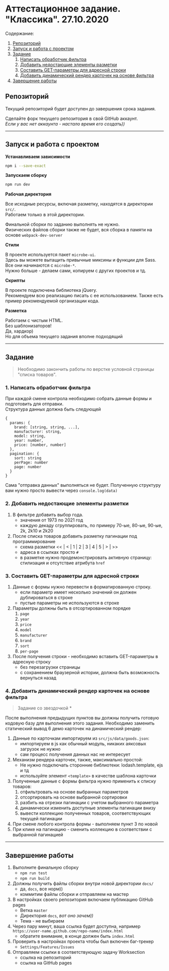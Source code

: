 # Аттестационное задание. "Классика". 27.10.2020

Содержание:

1. [Репозиторий](#репозиторий)
1. [Запуск и работа с проектом](#запуск-и-работа-с-проектом)
1. [Задание](#задание)
    1. [Написать обработчик фильтра](#1-написать-обработчик-фильтра)
    1. [Добавить недостающие элементы разметки](#2-добавить-недостающие-элементы-разметки)
    1. [Составить GET-параметры для адресной строки](#3-составить-get-параметры-для-адресной-строки)
    1. [Добавить динамический рендер карточек на основе фильтра](#4-добавить-динамический-рендер-карточек-на-основе-фильтра)
1. [Завершение работы](#завершение-работы)

## Репозиторий

Текущий репозиторий будет доступен до завершения срока задания.

Сделайте форк текущего репозитория в свой GitHub аккаунт.  
_Если у вас нет аккаунта - настало время его создать))_

---

## Запуск и работа с проектом

**Устанавливаем зависимости**

```bash
npm i --save-exact
```

**Запускаем сборку**

```bash
npm run dev
```

**Рабочая директория**

Все исходные ресурсы, включая разметку, находятся в директории `src/`.  
Работаем только в этой директории.

Финальной сборки по заданию выполнять не нужно.  
Физических файлов сборки также не будет, вся сборка в памяти на основе `webpack-dev-server`

**Стили**

В проекте используется пакет `microbe-ui`.  
Здесь вы можете вытащить привычные миксины и функции для Sass.  
Все они начинаются с `microbe-*`.  
Нужно больше - делаем сами, копируем с других проектов и тд.

**Скрипты**

В проекте подключена библиотека jQuery.  
Рекомендуем всю реализацию писать с ее использованием.
Также есть пример рекомендуемой организации кода.

**Разметка**

Работаем с чистым HTML.  
Без шаблонизаторов!  
Да, хардкор)  
Но для объема текущего задания вполне подходящий

---

## Задание

> Необходимо закончить работы по верстке условной страницы "списка товаров".

### 1. Написать обработчик фильтра

При каждой смене контрола необходимо собрать данные формы и подготовить для отправки.  
Структура данных должна быть следующей

```
{
  params: {
    brand: [string, string, ...],
    manufacturer: string,
    model: string,
    year: number,
    price: [number, number]
  },
  pagination: {
    sort: string
    perPage: number
    page: number
  }
}
```

Сама "отправка данных" выполняться не будет.
Полученную структуру вам нужно просто вывести через `console.log(data)`

### 2. Добавить недостающие элементы разметки

1. В фильтре добавить выбор года.
    - значения от 1973 по 2021 год
    - каждую декаду сгруппировать, по примеру 70-ые, 80-ые, 90-ые, 2k, 2k10 и 2k20
2. После списка товаров добавить разметку пагинации под программирование
    - схема разметки << | < | 1 | 2 | 3 | 4 | 5 | > | >>
    - адреса в ссылках просто `#`
    - в разметке нужно продемонстрировать активную страницу: стилизация и отсутствие атрибута `href`

### 3. Составить GET-параметры для адресной строки

1. Данные с формы нужно перевести в форматированную строку.
    - если параметр имеет несколько значений он должен дублироваться в строке
    - пустые параметры не используются в строке
2. Параметры должны быть в отсортированном порядке
    1. `page`
    2. `year`
    3. `price`
    4. `model`
    5. `manufacturer`
    6. `brand`
    7. `sort`
    8. `per-page`
3. После получения строки - необходимо вставить GET-параметры в адресную строку
    - без перезагрузки страницы
    - с сохранением браузерной истории, должна быть возможность вернуться назад
    
### 4. Добавить динамический рендер карточек на основе фильтра

> Задание со звездочкой *

После выполнения предыдущих пунктов вы должны получить готовую кодовую базу для выполнения этого задания.
Необходимо заменить статический вывод 6 демо карточек на динамический рендер:

1. Данные по карточкам импортируем из `src/js/data/goods.json`:
    - импортируем в js как обычный модуль, никаких аяксовых загрузок не нужно
    - сам процесс получения данных нас не интересует
2. Механизм рендера карточек, также, максимально простой:
    - Не нужно подключать сторонние библиотеки: lodash.template, ejs и тд
    - используйте элемент `<template>` в качестве шаблона карточки 
3. Полученные данные с формы фильтра нужно применить к списку товаров:
    1. отфильтровать на основе выбранных параметров
    2. отсортировать на основе выбранной сортировки
    3. разбить на отрезки пагинации с учетом выбранного параметра
    4. динамически изменить доступные элементы пагинации внизу
    5. вывести коллекцию полученных товаров, соответствующих текущей пагинации
4. При смене любого контрола формы - выполняем пункт 3 по новой
5. При клике на пагинацию - сменить коллекцию в соответствии с выбранной пагинацией

---

## Завершение работы

1. Выполните финальную сборку
    - `npm run test`
    - `npm run build`
1. Должны получить файлы сборки внутри новой директории `docs/`
    - да, `docs`, все норм))
    - коммитим файлы сборки и отправляем на мастер
1. В настройках своего репозитория включаем публикацию GitHub pages
    - Ветка `master`
    - Директория `docs`, _вот оно зачем))_
    - Тема - не выбираем
1. Через пару минут, ваша ссылка будет доступна, например `https://user-name.github.com/repo-name/index.html`
    - обратите внимание, в конце должен быть `index.html`
1. Проверить в настройках проекта чтобы был включен баг-трекер
    - `Settings/Features/Issues`
1. Отправляем ссылки в соответствующую задачу Worksection
    - ссылка на репозиторий
    - ссылка на GitHub pages
